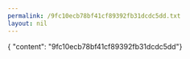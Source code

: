```yaml
---
permalink: /9fc10ecb78bf41cf89392fb31dcdc5dd.txt
layout: nil
---
```

{ "content": "9fc10ecb78bf41cf89392fb31dcdc5dd"}